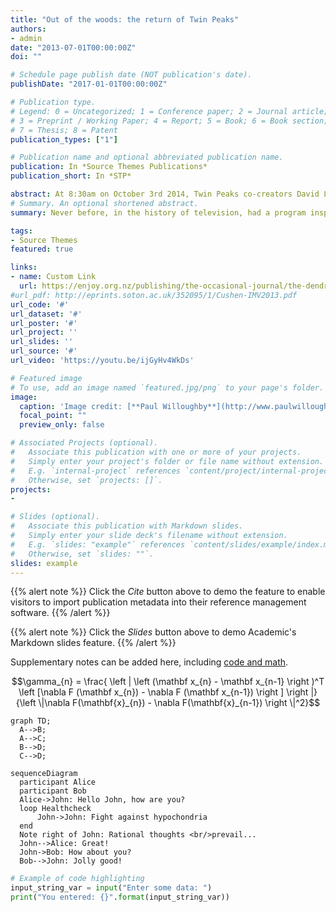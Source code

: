 ```yaml
---
title: "Out of the woods: the return of Twin Peaks"
authors:
- admin
date: "2013-07-01T00:00:00Z"
doi: ""

# Schedule page publish date (NOT publication's date).
publishDate: "2017-01-01T00:00:00Z"

# Publication type.
# Legend: 0 = Uncategorized; 1 = Conference paper; 2 = Journal article;
# 3 = Preprint / Working Paper; 4 = Report; 5 = Book; 6 = Book section;
# 7 = Thesis; 8 = Patent
publication_types: ["1"]

# Publication name and optional abbreviated publication name.
publication: In *Source Themes Publications*
publication_short: In *STP*

abstract: At 8:30am on October 3rd 2014, Twin Peaks co-creators David Lynch and Mark Frost simultaneously tweeted “That gum you like is going to come back in style!” While gibberish to the uninitiated, fans of the series immediately knew what it signalled, Laura Palmer’s promise to see us again in twenty-five years would be made good. Sure enough, soon after this typically cryptic heads-up US cable channel Showtime announced that nine new episodes of one of television’s most iconic shows will air in 2016, each written by Lynch/Frost, directed by Lynch, and shot on 35-mm celluloid.4 Little more has been revealed about the forthcoming third series other than Frost’s assurances that the plot will tell the “next chapter” of theTwin Peaks story, that it will be set in the present day, and most recently that Kyle MacLachlan will return to play Special Agent Dale Cooper.
# Summary. An optional shortened abstract.
summary: Never before, in the history of television, had a program inspired so many millions of people to debate and analyze it deeply and excitedly for so prolonged a period … Twin Peaks generated the kinds of annotated scrutiny usually associated with scholarly journals and literary monographs ….

tags:
- Source Themes
featured: true

links:
- name: Custom Link
  url: https://enjoy.org.nz/publishing/the-occasional-journal/the-dendromaniac/out-of-the-woods-the-return-of-twin-peaks#article
#url_pdf: http://eprints.soton.ac.uk/352095/1/Cushen-IMV2013.pdf
url_code: '#'
url_dataset: '#'
url_poster: '#'
url_project: ''
url_slides: ''
url_source: '#'
url_video: 'https://youtu.be/ijGyHv4WkDs'

# Featured image
# To use, add an image named `featured.jpg/png` to your page's folder. 
image:
  caption: 'Image credit: [**Paul Willoughby**](http://www.paulwilloughby.com/twin-peaks)'
  focal_point: ""
  preview_only: false

# Associated Projects (optional).
#   Associate this publication with one or more of your projects.
#   Simply enter your project's folder or file name without extension.
#   E.g. `internal-project` references `content/project/internal-project/index.md`.
#   Otherwise, set `projects: []`.
projects:
- 

# Slides (optional).
#   Associate this publication with Markdown slides.
#   Simply enter your slide deck's filename without extension.
#   E.g. `slides: "example"` references `content/slides/example/index.md`.
#   Otherwise, set `slides: ""`.
slides: example
---
```


{{% alert note %}}
Click the *Cite* button above to demo the feature to enable visitors to import publication metadata into their reference management software.
{{% /alert %}}

{{% alert note %}}
Click the *Slides* button above to demo Academic's Markdown slides feature.
{{% /alert %}}

Supplementary notes can be added here, including [code and math](https://sourcethemes.com/academic/docs/writing-markdown-latex/).

$$\gamma_{n} = \frac{ 
\left | \left (\mathbf x_{n} - \mathbf x_{n-1} \right )^T 
\left [\nabla F (\mathbf x_{n}) - \nabla F (\mathbf x_{n-1}) \right ] \right |}
{\left \|\nabla F(\mathbf{x}_{n}) - \nabla F(\mathbf{x}_{n-1}) \right \|^2}$$

```mermaid
graph TD;
  A-->B;
  A-->C;
  B-->D;
  C-->D;
```

```mermaid
sequenceDiagram
  participant Alice
  participant Bob
  Alice->John: Hello John, how are you?
  loop Healthcheck
      John->John: Fight against hypochondria
  end
  Note right of John: Rational thoughts <br/>prevail...
  John-->Alice: Great!
  John->Bob: How about you?
  Bob-->John: Jolly good!
```

```python
# Example of code highlighting
input_string_var = input("Enter some data: ")
print("You entered: {}".format(input_string_var))
```